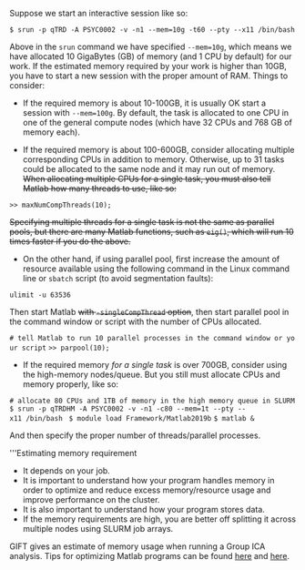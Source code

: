 Suppose we start an interactive session like so:

`$ srun -p qTRD -A PSYC0002 -v -n1 --mem=10g -t60 --pty --x11 /bin/bash`

Above in the `srun` command we have specified `--mem=10g`, which means
we have allocated 10 GigaBytes (GB) of memory (and 1 CPU by default) for
our work. If the estimated memory required by your work is higher than
10GB, you have to start a new session with the proper amount of RAM.
Things to consider:

-   If the required memory is about 10-100GB, it is usually OK start a
    session with `--mem=100g`. By default, the task is allocated to one
    CPU in one of the general compute nodes (which have 32 CPUs and 768
    GB of memory each).

<!-- -->

-   If the required memory is about 100-600GB, consider allocating
    multiple corresponding CPUs in addition to memory. Otherwise, up to
    31 tasks could be allocated to the same node and it may run out of
    memory. ~~When allocating multiple CPUs for a single task, you must
    also tell Matlab how many threads to use, like so:~~

`>> maxNumCompThreads(10);`

~~Specifying multiple threads for a single task is not the same as
parallel pools, but there are many Matlab functions, such as `eig()`,
which will run 10 times faster if you do the above.~~

-   On the other hand, if using parallel pool, first increase the amount
    of resource available using the following command in the Linux
    command line or `sbatch` script (to avoid segmentation faults):

`ulimit -u 63536`

Then start Matlab ~~with `-singleCompThread` option~~, then start
parallel pool in the command window or script with the number of CPUs
allocated.

`# tell Matlab to run 10 parallel processes in the command window or your script`
`>> parpool(10);`

-   If the required memory *for a single task* is over 700GB, consider
    using the high-memory nodes/queue. But you still must allocate CPUs
    and memory properly, like so:

`# allocate 80 CPUs and 1TB of memory in the high memory queue in SLURM`
`$ srun -p qTRDHM -A PSYC0002 -v -n1 -c80 --mem=1t --pty --x11 /bin/bash `
`$ module load Framework/Matlab2019b`
`$ matlab &`

And then specify the proper number of threads/parallel processes.

'''Estimating memory requirement

-   It depends on your job.
-   It is important to understand how your program handles memory in
    order to optimize and reduce excess memory/resource usage and
    improve performance on the cluster.
-   It is also important to understand how your program stores data.
-   If the memory requirements are high, you are better off splitting it
    across multiple nodes using SLURM job arrays.

GIFT gives an estimate of memory usage when running a Group ICA
analysis. Tips for optimizing Matlab programs can be found
[here](https://www.mathworks.com/help/matlab/matlab_prog/strategies-for-efficient-use-of-memory.html)
and
[here](https://www.mathworks.com/help/matlab/performance-and-memory.html?s_tid=CRUX_lftnav).